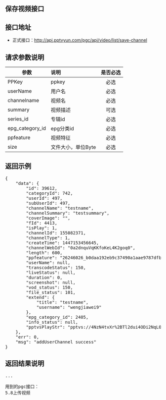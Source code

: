 保存视频接口
----------

接口地址
----------
  * 正式接口：http://api.pptvyun.com/pgc/api/video/list/save-channel

请求参数说明
----------
|  参数         |说明          |是否必选|
| ------------- |:-------------|:-----:|
| PPKey      | ppkey |必选|
| userName      | 用户名 |必选    |
| channelname      | 视频名 |必选    |
| summary     | 视频描述 |可选    |
| series_id      | 专辑id |必选    |
| epg_category_id      | epg分类id |必选    |
| ppfeature      | 视频特征 |必选    |
| size     | 文件大小，单位Byte |必选    |

返回示例
----------
<pre>
{
    "data": {
        "id": 39612,
        "categoryId": 742,
        "userId": 497,
        "subUserId": 497,
        "channelName": "testname",
        "channelSummary": "testsummary",
        "coverImage": "",
        "fId": 4413,
        "isPlay": 1,
        "channelId": 155082371,
        "channelType": 1,
        "createTime": 1447153456645,
        "channelWebId": "0a2dnquVqKKfoKeL4K2goq0",
        "length": 600,
        "ppfeature": "26246026_b0daa192eb9c37490a1aae9787dfb1059d1310cb",
        "userName": null,
        "transcodeStatus": 150,
        "liveStatus": null,
        "duration": 0,
        "screenshot": null,
        "vod_status": 150,
        "file_status": 101,
        "extend": {
            "title": "testname",
            "username": "wengjiawei9"
        },
        "epg_category_id": 2405,
        "info_status": null,
        "pptvsPlayStr": "pptvs://4NzN4tvXr%2BTl2dui4ODi2NqL09jN1%2BTK3M%2FVzbOWpaWcoaiYp6E%3D"
    },
    "err": 0,
    "msg": "addUserChannel success"
}
</pre>

返回结果说明
----------
<pre>
...

用到的pgc接口：
5.8上传视频
</pre>